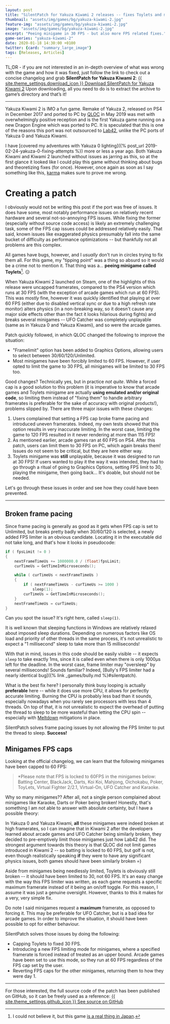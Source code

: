 ```yaml
---
layout: post
title: "SilentPatch for Yakuza Kiwami 2 releases -- fixes Toylets and more"
thumbnail: "assets/img/games/bg/yakuza-kiwami-2.jpg"
feature-img: "assets/img/games/bg/yakuza-kiwami-2.jpg"
image: "assets/img/games/bg/yakuza-kiwami-2.jpg"
excerpt: "Peeing minigame in 30 FPS - but also more FPS related fixes."
game-series: "yakuza-kiwami-2"
date: 2020-01-18 14:30:00 +0100
twitter: {card: "summary_large_image"}
tags: [Releases, Articles]
---
```


TL;DR - if you are not interested in an in-depth overview of what was wrong with the game and how it was fixed, just follow the link to check out a concise changelog and grab **SilentPatch for Yakuza Kiwami 2**:
<a href="{% link _games/yakuza/yakuza-kiwami-2.md %}#silentpatch" class="button" target="_blank">{{ site.theme_settings.download_icon }} Download SilentPatch for Yakuza Kiwami 2</a>
Upon downloading, all you need to do is to extract the archive to game’s directory and that’s it!

***

Yakuza Kiwami 2 is IMO a fun game. Remake of Yakuza 2, released on PS4 in December 2017 and ported to PC by [QLOC](https://q-loc.com/) in May 2019 was met with overwhelmingly positive reception
and is the first Yakuza game running on a new Dragon Engine which was ported to PC. It is speculated that this is one of the reasons this port was not outsourced to [Lab42](https://www.lab42.games/),
unlike the PC ports of Yakuza 0 and Yakuza Kiwami.

I have [covered my adventures with Yakuza 0 lighting]({% post_url 2019-02-24-yakuza-0-fixing-attempts %}) more or less a year ago. Both Yakuza Kiwami and Kiwami 2
launched without issues as jarring as this, so at the first glance it looked like I could play this game without thinking about bugs and theoretizing fixes (for once).
However, once again as soon as I say something like this, [karma](https://twitter.com/__silent_/status/1211343094253342720?s=20) makes sure to prove me wrong.

# Creating a patch

I obviously would not be writing this post if the port was free of issues. It does have some, most notably performance issues on relatively recent hardware and several not-so-annoying
FPS issues. While fixing the former (especially without source code access) is likely an extremely challenging task, some of the FPS cap issues could be addressed relatively easily.
That said, known issues like exaggerated physics presumably fall into the same bucket of difficulty as performance optimizations -- but thankfully not all problems are this complex.

All games have bugs, however, and I *usually* don't run in circles trying to fix them all. For this game, my "tipping point" was a thing so absurd so it would be a crime not to
mention it. That thing was a... **peeing minigame called Toylets**[^1]. 😑

When Yakuza Kiwami 2 launched on Steam, one of the highlights of this release were uncapped framerates, compared to the PS4 version which runs at 30 FPS (with the exception of arcade games
which run at 60 FPS). This was *mostly* fine, however it was quickly identified that playing at over 60 FPS (either due to disabled vertical sync or due to a high refresh rate monitor)
alters physics (in a non-breaking way, so it doesn't cause any major side effects other than the fact it looks hilarious during fights) and breaks several minigames -- UFO Catcher
was completely unplayable (same as in Yakuza 0 and Yakuza Kiwami), and so were the arcade games.

Patch quickly followed, in which QLOC changed the following to improve the situation:
- "Framelimit" option has been added to Graphics Options, allowing users to select between 30/60/120/Unlimited.
- Most minigames have been forcibly limited to 60 FPS. However, if user opted to limit the game to 30 FPS, all minigames will be limited to 30 FPS too.

Good changes? Technically yes, but in practice *not quite*. While a forced cap is a good solution to this problem (it is imperative to know that arcade games and Toylets minigame
are actually **using emulated and/or original code**, so limiting them instead of "fixing them" to handle arbitrary framerates is preferable for the sake of accuracy with original products!),
problems slipped by. There are three major issues with these changes:

1. Users complained that setting a FPS cap broke frame pacing and introduced uneven framerates. Indeed, my own tests showed that this option results in very inaccurate limiting.
In the worst case, limiting the game to 120 FPS resulted in it never rendering at more than 115 FPS!
2. As mentioned earlier, arcade games ran at 60 FPS on PS4. After this patch, users can limit them to 30 FPS on PC, which again breaks them! Issues do not seem to be critical,
but they are here either way.
3. Toylets minigame was **still** unplayable, because it was designed to run at 30 FPS! If users wanted to play it the way it was intended, they had to go through a ritual
of going to Graphics Options, setting FPS limit to 30, playing the minigame, then going back... It's doable, but should not be needed.

Let's go through these issues in order and see how they could have been prevented.

[^1]: I could not believe it, but this game [is a real thing in Japan](https://www.engadget.com/2012/05/01/sega-urinal-game-toylets/).

***

## Broken frame pacing

Since frame pacing is generally as good as it gets when FPS cap is set to Unlimited, but breaks pretty badly when 30/60/120 is selected, a newly added FPS limiter is an obvious candidate.
Locating it in the executable did not take long, and that's how it looks in pseudocode:

```cpp
if ( fpsLimit != 0 )
{
    nextFrameTimeUs += 1000000.0 / (float)fpsLimit;
    curTimeUs = GetTimeInMicroseconds();

    while ( curTimeUs < nextFrameTimeUs )
    {
        if ( nextFrameTimeUs - curTimeUs >= 1000 )
            sleep(1);
        curTimeUs = GetTimeInMicroseconds();
    }
    nextFrameTimeUs = curTimeUs;
}
```

Can you spot the issue? It's right here, called `sleep(1)`.

It is well known that sleeping functions in Windows are relatively relaxed about imposed sleep durations.
Depending on numerous factors like OS load and priority of other threads in the same process, it's not unrealistic to expect a "1 millisecond" sleep to take more than
15 milliseconds!

With that in mind, issues in this code should be easily visible -- it expects `sleep` to take exactly 1ms, since it is called even when there is only 1000μs left for the deadline.
In the worst case, frame limiter may "oversleep" by several milliseconds!
Sounds familiar? Indeed, [Bully's FPS limiter had a nearly identical bug]({% link _games/bully.md %}#silentpatch).

What is the best fix here? I personally think busy looping is actually **preferable** here -- while it does use more CPU, it allows for perfectly accurate limiting.
Burning the CPU is probably less bad than it sounds, especially nowadays when you rarely see processors with less than 4 threads. On top of that, it is not unrealistic to
expect the overhead of putting the thread to sleep to be more wasteful than letting the CPU spin -- especially with
[Meltdown](https://en.wikipedia.org/wiki/Meltdown_(security_vulnerability)) mitigations in place.

SilentPatch solves frame pacing issues by not allowing the FPS limiter to put the thread to sleep. **Success!**

## Minigames FPS caps

Looking at the official changelog, we can learn that the following minigames have been capped to 60 FPS:

> *Please note that FPS is locked to 60FPS in the minigames below:
> Batting Center, BlackJack, Darts, Koi Koi, Mahjong, Oichokabu, Poker, ToyLets, Virtual Fighter 2/2.1, Virtual-On, UFO Catcher and Karaoke.

Why so many minigames?? After all, not a single person complained about minigames like Karaoke, Darts or Poker being broken!
Honestly, that's something I am not able to answer with absolute certainty, but I have a possible theory:

In Yakuza 0 and Yakuza Kiwami, **all** these minigames were indeed broken at high framerates, so I can imagine that in Kiwami 2 after the developers learned about arcade games
and UFO Catcher being similarly broken, they decided to pre-emptively limit those minigames just how Lab42 did. The strongest argument towards this theory is that
QLOC did not limit games introduced in Kiwami 2 -- so batting is locked to 60 FPS, but golf is not, even though realistically speaking **if** they were to have any
significant physics issues, both games should have been similarly broken =)

Aside from minigames being needlessly limited, Toylets is obviously still broken -- it should have been limited to 30, not 60 FPS. It's an easy change with the way
this FPS limiter was written, as each game requests a specific maximum framerate instead of it being an on/off toggle. For this reason, I assume it was just a genuine oversight.
However, thanks to this it makes for a very, very simple fix.

Do note I said minigames request a **maximum** framerate, as opposed to forcing it. This may be preferable for UFO Catcher, but is a bad idea for arcade games.
In order to improve the situation, it should have been possible to opt for either behaviour.

SilentPatch solves those issues by doing the following:
* Capping Toylets to fixed 30 FPS.
* Introducing a new FPS limiting mode for minigames, where a specified framerate is forced instead of treated as an upper bound. Arcade games have been set to use this mode,
so they run at 60 FPS regardless of the FPS cap set by the user.
* Reverting FPS caps for the other minigames, returning them to how they were day 1.

***

For those interested,
the full source code of the patch has been published on GitHub, so it can be freely used as a reference:
<a href="https://github.com/CookiePLMonster/SilentPatchYK2" class="button github" target="_blank">{{ site.theme_settings.github_icon }} See source on GitHub</a>